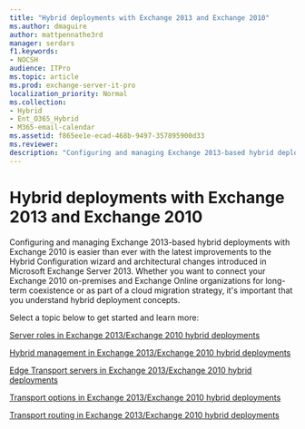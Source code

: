 ```yaml
---
title: "Hybrid deployments with Exchange 2013 and Exchange 2010"
ms.author: dmaguire
author: mattpennathe3rd
manager: serdars
f1.keywords:
- NOCSH
audience: ITPro
ms.topic: article
ms.prod: exchange-server-it-pro
localization_priority: Normal
ms.collection:
- Hybrid
- Ent_O365_Hybrid
- M365-email-calendar
ms.assetid: f865ee1e-ecad-468b-9497-357895900d33
ms.reviewer: 
description: "Configuring and managing Exchange 2013-based hybrid deployments with Exchange 2010 is easier than ever with the latest improvements to the Hybrid Configuration wizard and architectural changes introduced in Microsoft Exchange Server 2013. Whether you want to connect your Exchange 2010 on-premises and Exchange Online organizations for long-term coexistence or as part of a cloud migration strategy, it's important that you understand hybrid deployment concepts."
---
```


# Hybrid deployments with Exchange 2013 and Exchange 2010

Configuring and managing Exchange 2013-based hybrid deployments with Exchange 2010 is easier than ever with the latest improvements to the Hybrid Configuration wizard and architectural changes introduced in Microsoft Exchange Server 2013. Whether you want to connect your Exchange 2010 on-premises and Exchange Online organizations for long-term coexistence or as part of a cloud migration strategy, it's important that you understand hybrid deployment concepts.

Select a topic below to get started and learn more:

[Server roles in Exchange 2013/Exchange 2010 hybrid deployments](server-roles.md)

[Hybrid management in Exchange 2013/Exchange 2010 hybrid deployments](hybrid-management.md)

[Edge Transport servers in Exchange 2013/Exchange 2010 hybrid deployments](edge-transport.md)

[Transport options in Exchange 2013/Exchange 2010 hybrid deployments](transport-options.md)

[Transport routing in Exchange 2013/Exchange 2010 hybrid deployments](transport-routing.md)
